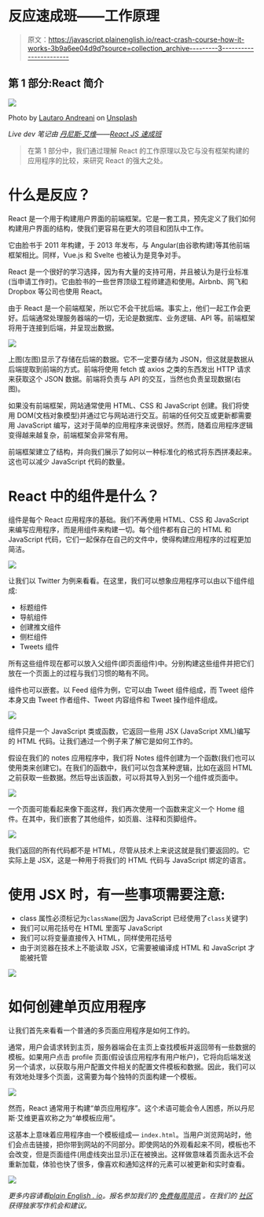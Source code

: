# 反应速成班——工作原理

> 原文：<https://javascript.plainenglish.io/react-crash-course-how-it-works-3b9a6ee04d9d?source=collection_archive---------3----------------------->

## 第 1 部分:React 简介

![](img/0f5e50b1b2da9bad646371c68ddd734e.png)

Photo by [Lautaro Andreani](https://unsplash.com/@lautaroandreani?utm_source=medium&utm_medium=referral) on [Unsplash](https://unsplash.com?utm_source=medium&utm_medium=referral)

*Live dev 笔记由* [*丹尼斯·艾维*](https://www.youtube.com/channel/UCTZRcDjjkVajGL6wd76UnGg)*——*[*React JS 速成班*](https://www.youtube.com/watch?v=6fM3ueN9nYM)

> 在第 1 部分中，我们通过理解 React 的工作原理以及它与没有框架构建的应用程序的比较，来研究 React 的强大之处。

# 什么是反应？

React 是一个用于构建用户界面的前端框架。它是一套工具，预先定义了我们如何构建用户界面的结构，使我们更容易在更大的项目和团队中工作。

它由脸书于 2011 年构建，于 2013 年发布，与 Angular(由谷歌构建)等其他前端框架相比。同样，Vue.js 和 Svelte 也被认为是竞争对手。

React 是一个很好的学习选择，因为有大量的支持可用，并且被认为是行业标准(当申请工作时)。它由脸书的一些世界顶级工程师建造和使用。Airbnb、网飞和 Dropbox 等公司也使用 React。

由于 React 是一个前端框架，所以它不会干扰后端。事实上，他们一起工作会更好。后端通常处理服务器端的一切，无论是数据库、业务逻辑、API 等。前端框架将用于连接到后端，并呈现出数据。

![](img/bb2c928077d5dcef60428bb2120ade1e.png)

上图(左图)显示了存储在后端的数据。它不一定要存储为 JSON，但这就是数据从后端提取到前端的方式。前端将使用 fetch 或 axios 之类的东西发出 HTTP 请求来获取这个 JSON 数据。前端将负责与 API 的交互，当然也负责呈现数据(右图)。

如果没有前端框架，网站通常使用 HTML、CSS 和 JavaScript 创建。我们将使用 DOM(文档对象模型)并通过它与网站进行交互。前端的任何交互或更新都需要用 JavaScript 编写，这对于简单的应用程序来说很好。然而，随着应用程序逻辑变得越来越复杂，前端框架会非常有用。

前端框架建立了结构，并向我们展示了如何以一种标准化的格式将东西拼凑起来。这也可以减少 JavaScript 代码的数量。

# React 中的组件是什么？

组件是每个 React 应用程序的基础。我们不再使用 HTML、CSS 和 JavaScript 来编写应用程序，而是用组件来构建一切。每个组件都有自己的 HTML 和 JavaScript 代码，它们一起保存在自己的文件中，使得构建应用程序的过程更加简洁。

![](img/09a18b200105adae210aa73033338b7a.png)

让我们以 Twitter 为例来看看。在这里，我们可以想象应用程序可以由以下组件组成:

*   标题组件
*   导航组件
*   创建推文组件
*   侧栏组件
*   Tweets 组件

所有这些组件现在都可以放入父组件(即页面组件)中。分别构建这些组件并把它们放在一个页面上的过程与我们习惯的略有不同。

组件也可以嵌套。以 Feed 组件为例，它可以由 Tweet 组件组成，而 Tweet 组件本身又由 Tweet 作者组件、Tweet 内容组件和 Tweet 操作组件组成。

![](img/f76ed93ff411b3ba67010b3160df6c7f.png)

组件只是一个 JavaScript 类或函数，它返回一些用 JSX (JavaScript XML)编写的 HTML 代码。让我们通过一个例子来了解它是如何工作的。

假设在我们的 notes 应用程序中，我们将 Notes 组件创建为一个函数(我们也可以使用类来创建它)。在我们的函数中，我们可以包含某种逻辑，比如在返回 HTML 之前获取一些数据。然后导出该函数，可以将其导入到另一个组件或页面中。

![](img/c14c4b0cea4dc78f9253457715932432.png)

一个页面可能看起来像下面这样，我们再次使用一个函数来定义一个 Home 组件。在其中，我们嵌套了其他组件，如页眉、注释和页脚组件。

![](img/6b1d8ab1a6accbbbd9235a1ec0cd7411.png)

我们返回的所有代码都不是 HTML，尽管从技术上来说这就是我们要返回的。它实际上是 JSX，这是一种用于将我们的 HTML 代码与 JavaScript 绑定的语言。

# 使用 JSX 时，有一些事项需要注意:

*   class 属性必须标记为`className`(因为 JavaScript 已经使用了`class`关键字)
*   我们可以用花括号在 HTML 里面写 JavaScript
*   我们可以将变量直接传入 HTML，同样使用花括号
*   由于浏览器在技术上不能读取 JSX，它需要被编译成 HTML 和 JavaScript 才能被托管

![](img/7d89a94200fc193099e30f3a8879398e.png)

# 如何创建单页应用程序

让我们首先来看看一个普通的多页面应用程序是如何工作的。

通常，用户会请求转到主页，服务器端会在主页上查找模板并返回带有一些数据的模板。如果用户点击 profile 页面(假设该应用程序有用户帐户)，它将向后端发送另一个请求，以获取与用户配置文件相关的配置文件模板和数据。因此，我们可以有效地处理多个页面，这需要为每个独特的页面构建一个模板。

![](img/544cd59cfe7edbd576ec0dadba498121.png)

然而，React 通常用于构建“单页应用程序”。这个术语可能会令人困惑，所以丹尼斯·艾维更喜欢称之为“单模板应用”。

这基本上意味着应用程序由一个模板组成— `index.html`。当用户浏览网站时，他们会点击链接，把你带到网站的不同部分。即使网站的外观看起来不同，模板也不会改变，但是页面组件(用虚线突出显示)正在被换出。这样做意味着页面永远不会重新加载，体验也快了很多，像喜欢和通知这样的元素可以被更新和实时查看。

![](img/337ad60a896e24333f60692fa80bcabc.png)

*更多内容请看*[*plain English . io*](http://plainenglish.io/)*。报名参加我们的* [*免费每周简讯*](http://newsletter.plainenglish.io/) *。在我们的* [*社区*](https://discord.gg/GtDtUAvyhW) *获得独家写作机会和建议。*
